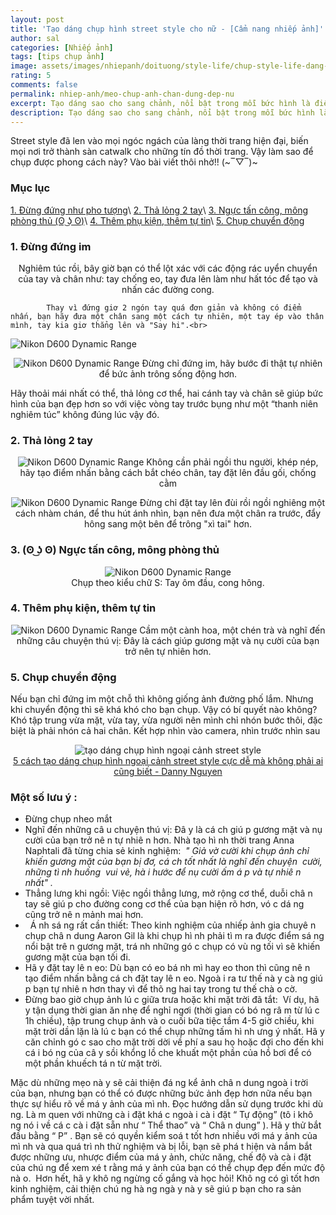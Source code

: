 ```yaml
---
layout: post
title: 'Tạo dáng chụp hình street style cho nữ - [Cẩm nang nhiếp ảnh]'
author: sal
categories: [Nhiếp ảnh]
tags: [tips chụp ảnh]
image: assets/images/nhiepanh/doituong/style-life/chup-style-life-dang-005.jpg
rating: 5
comments: false
permalink: nhiep-anh/meo-chup-anh-chan-dung-dep-nu
excerpt: Tạo dáng sao cho sang chảnh, nổi bật trong mỗi bức hình là điều quan tâm hàng đầu của các tín đồ “sống ảo”. Những gợi ý về tư thế tạo dáng cũng như trang phục sẽ giúp bạn có được bức ảnh đậm chất street style nghìn like.
description: Tạo dáng sao cho sang chảnh, nổi bật trong mỗi bức hình là điều quan tâm hàng đầu của các tín đồ “sống ảo”. Những gợi ý về tư thế tạo dáng cũng như trang phục sẽ giúp bạn có được bức ảnh đậm chất street style nghìn like.
---
```


Street style đã len vào mọi ngóc ngách của làng thời trang hiện đại, biến mọi nơi trở thành sàn catwalk cho những tín đồ thời trang. Vậy làm sao để chụp được phong cách này? Vào bài viết thôi nhở!! (~‾▽‾)~

### Mục lục

[1. Đừng đứng như pho tượng](#tip1)\\
[2. Thả lỏng 2 tay](#tip2)\\
[3. Ngực tấn công, mông phòng thủ (ʘ ͜ʖ ʘ)](#tip3)\\
[4. Thêm phụ kiện, thêm tự tin](#tip4)\\
[5. Chụp chuyển động](#tip5)

<a name="tip1"></a>
<h3>1. Đừng đứng im</h3>

<p style="text-align:center; ">
  Nghiêm túc rồi, bây giờ bạn có thể lột xác với các động rác uyển chuyển của tay và chân như: tay chống eo, tay đưa lên làm như hất tóc để tạo và nhấn các đường cong.<br>

            Thay vì đứng giơ 2 ngón tay quá đơn giản và không có điểm nhấn, bạn hãy đưa một chân sang một cách tự nhiên, một tay ép vào thân mình, tay kia giơ thẳng lên và "Say hi".<br>

  <img id="imagesblog-01" src="../../assets/images/nhiepanh/doituong/style-life/chup-style-life-dang-02.jpg" alt="Nikon D600 Dynamic Range"><br>
</p>
<p style="text-align:center; ">
  <img id="imagesblog-02" src="../../assets/images/nhiepanh/doituong/style-life/chup-style-life-dang-01.jpg" alt="Nikon D600 Dynamic Range">
  Đừng chỉ đứng im, hãy bước đi thật tự nhiên để bức ảnh trông sống động hơn.
</p>
<p>
Hãy thoải mái nhất có thể, thả lỏng cơ thể, hai cánh tay và chân sẽ giúp bức hình của bạn đẹp hơn so với việc vòng tay trước bụng như một “thanh niên nghiêm túc” không đúng lúc vậy đó.
</p>
<a name="tip2"></a>
<h3>2. Thả lỏng 2 tay</h3>
  <p style="text-align:center; ">
    <img id="imagesblog-03" src="../../assets/images/nhiepanh/doituong/style-life/chup-style-life-dang-03.jpg" alt="Nikon D600 Dynamic Range">
    Không cần phải ngồi thu người, khép nép, hãy tạo điểm nhấn bằng cách bắt chéo chân, tay đặt lên đầu gối, chống cằm
  </p>
  <p style="text-align:center; ">
    <img id="imagesblog-04" src="../../assets/images/nhiepanh/doituong/style-life/chup-style-life-dang-04.jpg" alt="Nikon D600 Dynamic Range">
    Đừng chỉ đặt tay lên đùi rồi ngồi nghiêng một cách nhàm chán, để thu hút ánh nhìn, bạn nên đưa một chân ra trước, đẩy hông sang một bên để trông "xì tai" hơn.
  </p>

<a name="tip3"></a>
<h3>3. (ʘ ͜ʖ ʘ) Ngực tấn công, mông phòng thủ</h3>
<p style="text-align:center; ">
  <img id=".imagesblog-05" src="../../assets/images/nhiepanh/doituong/style-life/chup-style-life-dang-06.jpg" alt="Nikon D600 Dynamic Range"><br>
  Chụp theo kiểu chữ S: Tay ôm đầu, cong hông.
</p>

<a name="tip4"></a>
<h3>4. Thêm phụ kiện, thêm tự tin</h3>
  <p style="text-align:center; ">
    <img id="imagesblog-06" src="../../assets/images/nhiepanh/doituong/style-life/chup-style-life-dang-07.jpeg" alt="Nikon D600 Dynamic Range">
    Cầm một cành hoa, một chén trà và nghĩ đến những câu chuyện thú vị: Đây là cách giúp gương mặt và nụ cười của bạn trở nên tự nhiên hơn.
  </p>

<a name="tip5"></a>
<h3>5. Chụp chuyển động</h3>
Nếu bạn chỉ đứng im một chỗ thì không giống ảnh đường phố lắm. Nhưng khi chuyển động thì sẽ khá khó cho bạn chụp. Vậy có bí quyết nào không?
Khó tập trung vừa mặt, vừa tay, vừa người nên mình chỉ nhón bước thôi, đặc biệt là phải nhón cả hai chân. Kết hợp nhìn vào camera, nhìn trước nhìn sau<br>

<p style="text-align:center; ">
  <img src="../../assets/images/nhiepanh/doituong/style-life/tao-dang-khi-chup-hinh-ngoai-canh.gif" alt="tạo dáng chụp hình ngoại cảnh street style"><br>
  <a href="https://www.youtube.com/watch?v=KYW6cbWfO7I">5 cách tạo dáng chụp hình ngoại cảnh street style cực dễ mà không phải ai cũng biết - Danny Nguyen</a>
</p>
<!--Lưu ý-->
<h3><strong>Một số lưu &yacute; :&nbsp; </strong></h3><ul>	<li>Đừng chụp nheo mắt</li>	<li>Nghĩ đến những c&acirc; u chuyện th&uacute; vị: Đ&acirc; y l&agrave; c&aacute; ch gi&uacute; p gương mặt v&agrave; nụ cười của bạn trở n&ecirc; n tự nhi&ecirc; n hơn. Nh&agrave; tạo h&igrave; nh thời trang Anna Naphtali đ&atilde; từng chia sẻ kinh nghiệm:<em>&nbsp; &quot; Giả vờ cười khi chụp ảnh chỉ khiến gương mặt của bạn bị đơ, c&aacute; ch tốt nhất l&agrave; nghĩ đến chuyện&nbsp; cười, những t&igrave; nh huống&nbsp; vui vẻ, h&agrave; i hước để nụ cười ấm &aacute; p v&agrave; tự nhi&ecirc; n nhất&quot; .</em></li>	<li>Thẳng lưng khi ngồi: Việc ngồi thẳng lưng, mở rộng cơ thể, duỗi ch&acirc; n tay sẽ gi&uacute; p cho đường cong cơ thể của bạn hiện r&otilde; hơn, v&oacute; c d&aacute; ng cũng trở n&ecirc; n mảnh mai hơn.</li>	<li>&nbsp; &Aacute; nh s&aacute; ng rất cần thiết: Theo kinh nghiệm của nhiếp ảnh gia chuy&ecirc; n chụp ch&acirc; n dung Aaron Gil l&agrave; khi chụp h&igrave; nh phải t&igrave; m ra được điểm s&aacute; ng nổi bật tr&ecirc; n gương mặt, tr&aacute; nh những g&oacute; c chụp c&oacute; v&ugrave; ng tối v&igrave; sẽ khiến gương mặt của bạn tối đi.</li>	<li>H&atilde; y đặt tay l&ecirc; n eo: D&ugrave; bạn c&oacute; eo b&aacute; nh m&igrave; hay eo thon th&igrave; cũng n&ecirc; n tạo điểm nhấn bằng c&aacute; ch đặt tay l&ecirc; n eo. Ngo&agrave; i ra tư thế n&agrave; y c&agrave; ng gi&uacute; p bạn tự nhi&ecirc; n hơn thay v&igrave; để th&otilde; ng hai tay trong tư thế ch&agrave; o cờ.</li>	<li>Đừng bao giờ chụp ảnh l&uacute; c giữa trưa hoặc khi mặt trời đ&atilde; tắt:&nbsp; V&iacute; dụ, h&atilde; y tận dụng thời gian ăn nhẹ để nghỉ ngơi (thời gian c&oacute; b&oacute; ng r&acirc; m từ l&uacute; c 1h chiều), tập trung chụp ảnh v&agrave; o cuối bữa tiệc tầm 4-5 giờ chiều, khi mặt trời dần lặn l&agrave; l&uacute; c bạn c&oacute; thể chụp những tấm h&igrave; nh ưng &yacute; nhất. H&atilde; y căn chỉnh g&oacute; c sao cho mặt trời dời về ph&iacute; a sau họ hoặc đợi cho đến khi c&aacute; i b&oacute; ng của c&acirc; y sồi khổng lồ che khuất một phần của hồ bơi để c&oacute; một phần khuếch t&aacute; n từ mặt trời.</li></ul><p>Mặc d&ugrave; những mẹo n&agrave; y sẽ cải thiện đ&aacute; ng kể ảnh ch&acirc; n dung ngo&agrave; i trời của bạn, nhưng bạn c&oacute; thể c&oacute; được những bức ảnh đẹp hơn nữa nếu bạn thực sự hiểu r&otilde; về m&aacute; y ảnh của m&igrave; nh. Đọc hướng dẫn sử dụng trước khi d&ugrave; ng. L&agrave; m quen với những c&agrave; i đặt kh&aacute; c ngo&agrave; i c&agrave; i đặt &ldquo; Tự động&rdquo; (t&ocirc; i kh&ocirc; ng n&oacute; i về c&aacute; c c&agrave; i đặt sẵn như &ldquo; Thể thao&rdquo; v&agrave; &ldquo; Ch&acirc; n dung&rdquo; ). H&atilde; y thử bắt đầu bằng &ldquo; P&rdquo; . Bạn sẽ c&oacute; quyền kiểm so&aacute; t tốt hơn nhiều với m&aacute; y ảnh của m&igrave; nh v&agrave; qua qu&aacute; tr&igrave; nh thử nghiệm v&agrave; bị lỗi, bạn sẽ ph&aacute; t hiện v&agrave; nắm bắt được những ưu, nhược điểm của m&aacute; y ảnh, chức năng, chế độ v&agrave; c&agrave; i đặt của ch&uacute; ng để xem x&eacute; t rằng m&aacute; y ảnh của bạn c&oacute; thể chụp đẹp đến mức độ n&agrave; o.&nbsp; Hơn hết, h&atilde; y kh&ocirc; ng ngừng cố gắng v&agrave; học hỏi! Kh&ocirc; ng c&oacute; g&igrave; tốt hơn kinh nghiệm, cải thiện ch&uacute; ng h&agrave; ng ng&agrave; y n&agrave; y sẽ gi&uacute; p bạn cho ra sản phẩm tuyệt vời nhất.</p>

<script>
function allSrc() {
  var src = [];
  var imgs = document.images||[];
  for(let i =0; i<imgs.length; i++){

      const idImage = imgs[i].id;
      const substring = "imagesblog";
      console.log("Tim thay anh:", idImage);
      if(idImage.includes(substring)){
        let urlOld = imgs[i].src;
        let re = /.jpg|.png|.jpeg/gi;
        let urlNew = urlOld.replace(re, '.webp');
        if(checkImage(urlNew,idImage,urlNew) ==true){
          console.log("Find item:",urlNew);
        }
      }

  }
}
allSrc();
function checkImage(url, idImg, urlNew) {
  var request = new XMLHttpRequest();
  let checkImg = false;
  request.open("GET", url, true);
  request.send();
  request.onload = function() {

    status = request.status;
    if (request.status == 200) //if(statusText == OK)
    {
      document.getElementById(idImg).src= urlNew;
      checkImg =  true;
    } else {
      checkImg = false;
    }

  }
  return checkImg;
};
</script>

<style>
.box {
  display: flex;
  align-items: center;
  justify-content: center;
  background: #aaa;
  margin: 20px 0;
  width: 100%;
  min-height: 200px;
  border: 2px #ccc solid;
  color: #fff;
}
.col-sm-8 {
  padding-right: 0px;
  padding-left: 0px;
}
.row {
  display: flex;
  flex-wrap: wrap;
  padding: 0 4px;
}

/* Create four equal columns that sits next to each other */
.column {
  flex: 25%;
  max-width: 25%;
  padding: 0 4px;
}

.column img {
  margin-top: 8px;
  vertical-align: middle;
  width: 100%;
}

/* Responsive layout - makes a two column-layout instead of four columns */
@media screen and (max-width: 800px) {
  .column {

    flex: 50%;
    max-width: 50%;

  }
}

/* Responsive layout - makes the two columns stack on top of each other instead of next to each other */
@media screen and (max-width: 600px) {
  .column {

    flex: 100%;
    max-width: 100%;

  }
}
/* https://codepen.io/AllThingsSmitty/pen/MyqmdM */
table {
  border: 1px solid #ccc;
  border-collapse: collapse;
  margin: 0;
  padding: 0;
  width: 100%;
  table-layout: fixed;
}

table caption {
  font-size: 1.5em;
  margin: .5em 0 .75em;
}

table tr {
  background-color: #f8f8f8;
  border: 1px solid #ddd;
  padding: .35em;
}

table th,
table td {
  padding: .625em;
  text-align: center;
}

table th {
  font-size: .85em;
  letter-spacing: .1em;
  text-transform: uppercase;
}

@media screen and (max-width: 600px) {
  table {

    border: 0;

  }

  table caption {

    font-size: 1.3em;

  }

  table thead {

    border: none;
    clip: rect(0 0 0 0);
    height: 1px;
    margin: -1px;
    overflow: hidden;
    padding: 0;
    position: absolute;
    width: 1px;

  }

  table tr {

    border-bottom: 3px solid #ddd;
    display: block;
    margin-bottom: .625em;

  }

  table td {

    border-bottom: 1px solid #ddd;
    display: block;
    font-size: .8em;
    text-align: right;

  }

  table td::before {

    /*

    - aria-label has no advantage, it won't be read inside a table
    content: attr(aria-label);
    */
    content: attr(data-label);
    float: left;
    font-weight: bold;
    text-transform: uppercase;

  }

  table td:last-child {

    border-bottom: 0;

  }
}
</style>

<style>
.box {
  display: flex;
  align-items: center;
  justify-content: center;
  background: #aaa;
  margin: 20px 0;
  width: 100%;
  min-height: 200px;
  border: 2px #ccc solid;
  color: #fff;
}
.col-sm-8 {
  padding-right: 0px;
  padding-left: 0px;
}
.row {
  display: flex;
  flex-wrap: wrap;
  padding: 0 4px;
}

/* Create four equal columns that sits next to each other */
.column {
  flex: 25%;
  max-width: 25%;
  padding: 0 4px;
}

.column img {
  margin-top: 8px;
  vertical-align: middle;
  width: 100%;
}

/* Responsive layout - makes a two column-layout instead of four columns */
@media screen and (max-width: 800px) {
  .column {

    flex: 50%;
    max-width: 50%;

  }
}

/* Responsive layout - makes the two columns stack on top of each other instead of next to each other */
@media screen and (max-width: 600px) {
  .column {

    flex: 100%;
    max-width: 100%;

  }
}
/* https://codepen.io/AllThingsSmitty/pen/MyqmdM */
table {
  border: 1px solid #ccc;
  border-collapse: collapse;
  margin: 0;
  padding: 0;
  width: 100%;
  table-layout: fixed;
}

table caption {
  font-size: 1.5em;
  margin: .5em 0 .75em;
}

table tr {
  background-color: #f8f8f8;
  border: 1px solid #ddd;
  padding: .35em;
}

table th,
table td {
  padding: .625em;
  text-align: center;
}

table th {
  font-size: .85em;
  letter-spacing: .1em;
  text-transform: uppercase;
}

@media screen and (max-width: 600px) {
  table {

    border: 0;

  }

  table caption {

    font-size: 1.3em;

  }

  table thead {

    border: none;
    clip: rect(0 0 0 0);
    height: 1px;
    margin: -1px;
    overflow: hidden;
    padding: 0;
    position: absolute;
    width: 1px;

  }

  table tr {

    border-bottom: 3px solid #ddd;
    display: block;
    margin-bottom: .625em;

  }

  table td {

    border-bottom: 1px solid #ddd;
    display: block;
    font-size: .8em;
    text-align: right;

  }

  table td::before {

    /*

    - aria-label has no advantage, it won't be read inside a table
    content: attr(aria-label);
    */
    content: attr(data-label);
    float: left;
    font-weight: bold;
    text-transform: uppercase;

  }

  table td:last-child {

    border-bottom: 0;

  }
}
</style>
